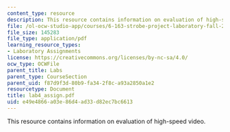 ```yaml
---
content_type: resource
description: This resource contains information on evaluation of high-speed video.
file: /ol-ocw-studio-app/courses/6-163-strobe-project-laboratory-fall-2005/e49e4866a03e86d4ad33d82ec7bc6613_lab4_assign.pdf
file_size: 145283
file_type: application/pdf
learning_resource_types:
- Laboratory Assignments
license: https://creativecommons.org/licenses/by-nc-sa/4.0/
ocw_type: OCWFile
parent_title: Labs
parent_type: CourseSection
parent_uid: f87d9f3d-80b9-fa34-2f8c-a93a2850a1e2
resourcetype: Document
title: lab4_assign.pdf
uid: e49e4866-a03e-86d4-ad33-d82ec7bc6613
---
```

This resource contains information on evaluation of high-speed video.